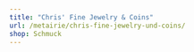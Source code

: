 ```yaml
---
title: "Chris' Fine Jewelry & Coins"
url: /metairie/chris-fine-jewelry-und-coins/
shop: Schmuck
---
```

